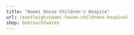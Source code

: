 ```yaml
---
title: "Naomi House Children's Hospice"
url: /eastleigh/naomi-house-childrens-hospice/
shop: Gebrauchtwaren
---
```

